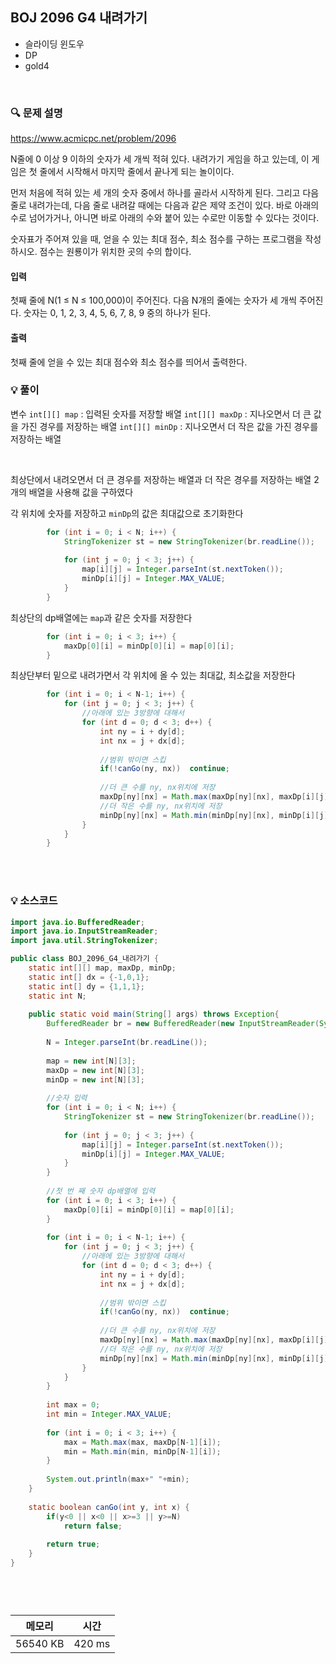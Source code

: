 ## BOJ 2096 G4 내려가기
- 슬라이딩 윈도우
- DP
- gold4

<br>


### 🔍 문제 설명
https://www.acmicpc.net/problem/2096

N줄에 0 이상 9 이하의 숫자가 세 개씩 적혀 있다. 내려가기 게임을 하고 있는데, 이 게임은 첫 줄에서 시작해서 마지막 줄에서 끝나게 되는 놀이이다.

먼저 처음에 적혀 있는 세 개의 숫자 중에서 하나를 골라서 시작하게 된다. 그리고 다음 줄로 내려가는데, 다음 줄로 내려갈 때에는 다음과 같은 제약 조건이 있다. 바로 아래의 수로 넘어가거나, 아니면 바로 아래의 수와 붙어 있는 수로만 이동할 수 있다는 것이다.

숫자표가 주어져 있을 때, 얻을 수 있는 최대 점수, 최소 점수를 구하는 프로그램을 작성하시오. 점수는 원룡이가 위치한 곳의 수의 합이다.


#### 입력
첫째 줄에 N(1 ≤ N ≤ 100,000)이 주어진다. 다음 N개의 줄에는 숫자가 세 개씩 주어진다. 숫자는 0, 1, 2, 3, 4, 5, 6, 7, 8, 9 중의 하나가 된다.

#### 출력
첫째 줄에 얻을 수 있는 최대 점수와 최소 점수를 띄어서 출력한다.

###  💡 풀이

변수
`int[][] map` : 입력된 숫자를 저장할 배열
`int[][] maxDp` : 지나오면서 더 큰 값을 가진 경우를 저장하는 배열
`int[][] minDp` : 지나오면서 더 작은 값을 가진 경우를 저장하는 배열


<br>

최상단에서 내려오면서 더 큰 경우를 저장하는 배열과 더 작은 경우를 저장하는 배열 2개의 배열을 사용해 값을 구하였다

각 위치에 숫자를 저장하고 `minDp`의 값은 최대값으로 초기화한다

```java
		for (int i = 0; i < N; i++) {
			StringTokenizer st = new StringTokenizer(br.readLine());
			
			for (int j = 0; j < 3; j++) {
				map[i][j] = Integer.parseInt(st.nextToken());
				minDp[i][j] = Integer.MAX_VALUE;
			}
		}
```

최상단의 dp배열에는 `map`과 같은 숫자를 저장한다

```java
		for (int i = 0; i < 3; i++) {
			maxDp[0][i] = minDp[0][i] = map[0][i];
		}
```

최상단부터 밑으로 내려가면서 각 위치에 올 수 있는 최대값, 최소값을 저장한다

```java
		for (int i = 0; i < N-1; i++) {
			for (int j = 0; j < 3; j++) {
				//아래에 있는 3방향에 대해서
				for (int d = 0; d < 3; d++) {
					int ny = i + dy[d];
					int nx = j + dx[d];
					
					//범위 밖이면 스킵
					if(!canGo(ny, nx))	continue;
					
					//더 큰 수를 ny, nx위치에 저장
					maxDp[ny][nx] = Math.max(maxDp[ny][nx], maxDp[i][j] + map[ny][nx]);
					//더 작은 수를 ny, nx위치에 저장
					minDp[ny][nx] = Math.min(minDp[ny][nx], minDp[i][j] + map[ny][nx]);
				}
			}
		}
```



<br><br>

###  💡 소스코드
```java
import java.io.BufferedReader;
import java.io.InputStreamReader;
import java.util.StringTokenizer;

public class BOJ_2096_G4_내려가기 {
	static int[][] map, maxDp, minDp;
	static int[] dx = {-1,0,1};
	static int[] dy = {1,1,1};
	static int N;
	
	public static void main(String[] args) throws Exception{
		BufferedReader br = new BufferedReader(new InputStreamReader(System.in));
		
		N = Integer.parseInt(br.readLine());
		
		map = new int[N][3];
		maxDp = new int[N][3];
		minDp = new int[N][3];
		
		//숫자 입력
		for (int i = 0; i < N; i++) {
			StringTokenizer st = new StringTokenizer(br.readLine());
			
			for (int j = 0; j < 3; j++) {
				map[i][j] = Integer.parseInt(st.nextToken());
				minDp[i][j] = Integer.MAX_VALUE;
			}
		}
		
		//첫 번 째 숫자 dp배열에 입력
		for (int i = 0; i < 3; i++) {
			maxDp[0][i] = minDp[0][i] = map[0][i];
		}
		
		for (int i = 0; i < N-1; i++) {
			for (int j = 0; j < 3; j++) {
				//아래에 있는 3방향에 대해서
				for (int d = 0; d < 3; d++) {
					int ny = i + dy[d];
					int nx = j + dx[d];
					
					//범위 밖이면 스킵
					if(!canGo(ny, nx))	continue;
					
					//더 큰 수를 ny, nx위치에 저장
					maxDp[ny][nx] = Math.max(maxDp[ny][nx], maxDp[i][j] + map[ny][nx]);
					//더 작은 수를 ny, nx위치에 저장
					minDp[ny][nx] = Math.min(minDp[ny][nx], minDp[i][j] + map[ny][nx]);
				}
			}
		}
		
		int max = 0;
		int min = Integer.MAX_VALUE;
		
		for (int i = 0; i < 3; i++) {
			max = Math.max(max, maxDp[N-1][i]);
			min = Math.min(min, minDp[N-1][i]);
		}
		
		System.out.println(max+" "+min);
	}
	
	static boolean canGo(int y, int x) {
		if(y<0 || x<0 || x>=3 || y>=N)
			return false;
		
		return true;
	}
}




```


<br>



메모리|시간
--|--
56540 KB|420 ms